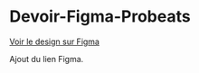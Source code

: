 # Devoir-Figma-Probeats

 [Voir le design sur Figma](https://www.figma.com/file/https://www.figma.com/design/6Q8r4ML96PlCOOfixE8t8q/Maquette-Probeats-Figma?node-id=0-1&t=wTMZUx0TkzIIgucD-1)

 Ajout du lien Figma.

